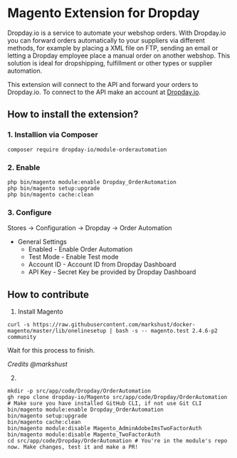Magento Extension for Dropday
===============

Dropday.io is a service to automate your webshop orders. With Dropday.io you can forward orders automatically to your suppliers via different methods, for example by placing a XML file on FTP, sending an email or letting a Dropday employee place a manual order on another webshop. This solution is ideal for dropshipping, fulfillment or other types or supplier automation.

This extension will connect to the API and forward your orders to Dropday.io. To connect to the API make an account at [Dropday.io](https://dropday.io/register).

## How to install the extension?

### 1. Installion via Composer

```
composer require dropday-io/module-orderautomation
```

### 2. Enable

```
php bin/magento module:enable Dropday_OrderAutomation
php bin/magento setup:upgrade
php bin/magento cache:clean
```

### 3. Configure

Stores &rarr; Configuration &rarr; Dropday &rarr; Order Automation

- General Settings
   - Enabled - Enable Order Automation
   - Test Mode - Enable Test mode
   - Account ID - Account ID from Dropday Dashboard
   - API Key - Secret Key be provided by Dropday Dashboard

## How to contribute

1. Install Magento

```
curl -s https://raw.githubusercontent.com/markshust/docker-magento/master/lib/onelinesetup | bash -s -- magento.test 2.4.6-p2 community
```
   Wait for this process to finish.

   _Credits @markshust_

2. 

```
mkdir -p src/app/code/Dropday/OrderAutomation
gh repo clone dropday-io/Magento src/app/code/Dropday/OrderAutomation # Make sure you have installed GitHub CLI, if not use Git CLI
bin/magento module:enable Dropday_OrderAutomation
bin/magento setup:upgrade
bin/magento cache:clean
bin/magento module:disable Magento_AdminAdobeImsTwoFactorAuth
bin/magento module:disable Magento_TwoFactorAuth
cd src/app/code/Dropday/OrderAutomation # You're in the module's repo now. Make changes, test it and make a PR!
```
